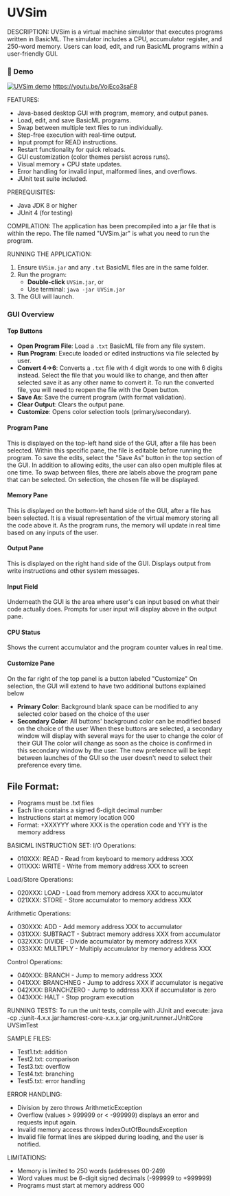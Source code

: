 UVSim 
==========================================

DESCRIPTION:
UVSim is a virtual machine simulator that executes programs written in BasicML.
The simulator includes a CPU, accumulator register, and 250-word memory.
Users can load, edit, and run BasicML programs within a user-friendly GUI.

### 🎥 Demo
[![UVSim demo](https://img.youtube.com/vi/VojEco3saF8/maxresdefault.jpg)](https://youtu.be/VojEco3saF8)
https://youtu.be/VojEco3saF8

FEATURES:
- Java-based desktop GUI with program, memory, and output panes.
- Load, edit, and save BasicML programs.
- Swap between multiple text files to run individually.
- Step-free execution with real-time output.
- Input prompt for READ instructions.
- Restart functionality for quick reloads.
- GUI customization (color themes persist across runs).
- Visual memory + CPU state updates.
- Error handling for invalid input, malformed lines, and overflows.
- JUnit test suite included.

PREREQUISITES:
- Java JDK 8 or higher
- JUnit 4 (for testing)

COMPILATION:
The application has been precompiled into a jar file that is within the repo.
The file named "UVSim.jar" is what you need to run the program.

RUNNING THE APPLICATION:
1. Ensure `UVSim.jar` and any `.txt` BasicML files are in the same folder.
2. Run the program:
    - **Double-click** `UVSim.jar`, or
    - Use terminal: `java -jar UVSim.jar`
3. The GUI will launch.

### GUI Overview

#### Top Buttons
- **Open Program File**: Load a `.txt` BasicML file from any file system.
- **Run Program**: Execute loaded or edited instructions via file selected by user.
- **Convert 4->6**: Converts a `.txt` file with 4 digit words to one with 6 digits instead.  Select the file that you would like to change, and then after selected save it as any other name to convert it.  To run the converted file, you will need to reopen the file with the Open button.
- **Save As**: Save the current program (with format validation).
- **Clear Output**: Clears the output pane.
- **Customize**: Opens color selection tools (primary/secondary).

#### Program Pane
This is displayed on the top-left hand side of the GUI, after a file has been selected.  Within
this specific pane, the file is editable before running the program.  To save the edits, select the
"Save As" button in the top section of the GUI.
In addition to allowing edits, the user can also open multiple files at one time.  To swap between files,
there are labels above the program pane that can be selected.  On selection, the chosen file will be displayed.

#### Memory Pane
This is displayed on the bottom-left hand side of the GUI, after a file has been selected.  It is a 
visual representation of the virtual memory storing all the code above it.  As the program runs, the memory
will update in real time based on any inputs of the user.

#### Output Pane
This is displayed on the right hand side of the GUI.  Displays output from write instructions and other system messages.

#### Input Field
Underneath the GUI is the area where user's can input based on what their code actually does. 
Prompts for user input will display above in the output pane.

#### CPU Status
Shows the current accumulator and the program counter values in real time.

#### Customize Pane
On the far right of the top panel is a button labeled "Customize"
On selection, the GUI will extend to have two additional buttons explained below
- **Primary Color**:  Background blank space can be modified to any selected color based on the choice of the user
- **Secondary Color**:  All buttons' background color can be modified based on the choice of the user
When these buttons are selected, a secondary window will display with several ways for the user to change the color of their GUI
The color will change as soon as the choice is confirmed in this secondary window by the user.
The new preference will be kept between launches of the GUI so the user doesn't need to select their preference every time.

## File Format:
- Programs must be .txt files
- Each line contains a signed 6-digit decimal number
- Instructions start at memory location 000
- Format: +XXXYYY where XXX is the operation code and YYY is the memory address

BASICML INSTRUCTION SET:
I/O Operations:
- 010XXX: READ - Read from keyboard to memory address XXX
- 011XXX: WRITE - Write from memory address XXX to screen

Load/Store Operations:
- 020XXX: LOAD - Load from memory address XXX to accumulator
- 021XXX: STORE - Store accumulator to memory address XXX

Arithmetic Operations:
- 030XXX: ADD - Add memory address XXX to accumulator
- 031XXX: SUBTRACT - Subtract memory address XXX from accumulator
- 032XXX: DIVIDE - Divide accumulator by memory address XXX
- 033XXX: MULTIPLY - Multiply accumulator by memory address XXX

Control Operations:
- 040XXX: BRANCH - Jump to memory address XXX
- 041XXX: BRANCHNEG - Jump to address XXX if accumulator is negative
- 042XXX: BRANCHZERO - Jump to address XXX if accumulator is zero
- 043XXX: HALT - Stop program execution

RUNNING TESTS:
To run the unit tests, compile with JUnit and execute:
java -cp .:junit-4.x.x.jar:hamcrest-core-x.x.x.jar org.junit.runner.JUnitCore UVSimTest

SAMPLE FILES:
- Test1.txt: addition
- Test2.txt: comparison
- Test3.txt: overflow
- Test4.txt: branching
- Test5.txt: error handling

ERROR HANDLING:
- Division by zero throws ArithmeticException
- Overflow (values > 999999 or < -999999) displays an error and requests input again.
- Invalid memory access throws IndexOutOfBoundsException
- Invalid file format lines are skipped during loading, and the user is notified.

LIMITATIONS:
- Memory is limited to 250 words (addresses 00-249)
- Word values must be 6-digit signed decimals (-999999 to +999999)
- Programs must start at memory address 000
